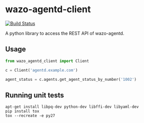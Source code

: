 # wazo-agentd-client

[![Build Status](https://jenkins.wazo.community/buildStatus/icon?job=wazo-agentd-client)](https://jenkins.wazo.community/job/wazo-agentd-client)

A python library to access the REST API of wazo-agentd.

## Usage

```python
from wazo_agentd_client import Client

c = Client('agentd.example.com')

agent_status = c.agents.get_agent_status_by_number('1002')
```


## Running unit tests

```
apt-get install libpq-dev python-dev libffi-dev libyaml-dev
pip install tox
tox --recreate -e py27
```
